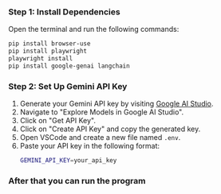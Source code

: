 ### Step 1: Install Dependencies
Open the terminal and run the following commands:
```sh
pip install browser-use
pip install playwright
playwright install
pip install google-genai langchain
```

### Step 2: Set Up Gemini API Key
1. Generate your Gemini API key by visiting [Google AI Studio](https://ai.google.dev/).
2. Navigate to "Explore Models in Google AI Studio".
3. Click on "Get API Key".
4. Click on "Create API Key" and copy the generated key.
5. Open VSCode and create a new file named `.env`.
6. Paste your API key in the following format:
   ```sh
   GEMINI_API_KEY=your_api_key
   ```
### After that you can run the program



